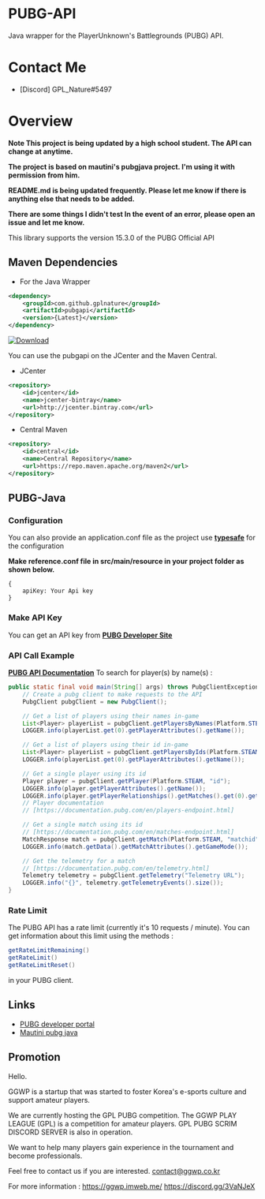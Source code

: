 # PUBG-API
Java wrapper for the PlayerUnknown's Battlegrounds (PUBG) API.

# Contact Me
- [Discord] GPL_Nature#5497

# Overview
**Note This project is being updated by a high school student. The API can change at anytime.**

**The project is based on mautini's pubgjava project. I'm using it with permission from him.**

**README.md is being updated frequently. Please let me know if there is anything else that needs to be added.**

**There are some things I didn't test In the event of an error, please open an issue and let me know.**

This library supports the version 15.3.0 of the PUBG Official API

## Maven Dependencies

- For the Java Wrapper
```xml
<dependency>
    <groupId>com.github.gplnature</groupId>
    <artifactId>pubgapi</artifactId>
    <version>{Latest}</version>
</dependency>
```
[ ![Download](https://api.bintray.com/packages/gplnature/java-wrappers/pubgapi/images/download.svg) ](https://bintray.com/gplnature/java-wrappers/pubgapi/_latestVersion)

You can use the pubgapi on the JCenter and the Maven Central.

- JCenter
```xml
<repository>
    <id>jcenter</id>
    <name>jcenter-bintray</name>
    <url>http://jcenter.bintray.com</url>
</repository>
```
- Central Maven
```xml
<repository>
    <id>central</id>
    <name>Central Repository</name>
    <url>https://repo.maven.apache.org/maven2</url>
</repository>
```

## PUBG-Java

### Configuration
You can also provide an application.conf file as the project use **[typesafe](https://github.com/lightbend/config)** for the configuration

**Make reference.conf file in src/main/resource in your project folder as shown below.**
```
{
    apiKey: Your Api key
}
```
### Make API Key
You can get an API key from **[PUBG Developer Site](https://developer.playbattlegrounds.com/)**


### API Call Example
**[PUBG API Documentation](https://documentation.pubg.com/en/introduction.html)**
To search for player(s) by name(s) :
```java
public static final void main(String[] args) throws PubgClientException {
    // Create a pubg client to make requests to the API
    PubgClient pubgClient = new PubgClient();

    // Get a list of players using their names in-game
    List<Player> playerList = pubgClient.getPlayersByNames(Platform.STEAM, "name", "name2");
    LOGGER.info(playerList.get(0).getPlayerAttributes().getName());

    // Get a list of players using their id in-game
    List<Player> playerList = pubgClient.getPlayersByIds(Platform.STEAM, "id", "id2");
    LOGGER.info(playerList.get(0).getPlayerAttributes().getName());

    // Get a single player using its id
    Player player = pubgClient.getPlayer(Platform.STEAM, "id");
    LOGGER.info(player.getPlayerAttributes().getName());
    LOGGER.info(player.getPlayerRelationships().getMatches().get(0).getId());
    // Player documentation
    // [https://documentation.pubg.com/en/players-endpoint.html]

    // Get a single match using its id
    // [https://documentation.pubg.com/en/matches-endpoint.html]
    MatchResponse match = pubgClient.getMatch(Platform.STEAM, "matchid");
    LOGGER.info(match.getData().getMatchAttributes().getGameMode());

    // Get the telemetry for a match
    // [https://documentation.pubg.com/en/telemetry.html]
    Telemetry telemetry = pubgClient.getTelemetry("Telemetry URL");
    LOGGER.info("{}", telemetry.getTelemetryEvents().size());
}
```

### Rate Limit
The PUBG API has a rate limit (currently it's 10 requests / minute). You can get information about this limit using the methods :
```java
getRateLimitRemaining()
getRateLimit()
getRateLimitReset()
```
in your PUBG client.

## Links
- [PUBG developer portal](https://developer.playbattlegrounds.com/)
- [Mautini pubg java](https://github.com/mautini/pubgjava)

## Promotion
Hello.

GGWP is a startup that was started to foster Korea's e-sports culture and support amateur players.

We are currently hosting the GPL PUBG competition. The GGWP PLAY LEAGUE (GPL) is a competition for amateur players. GPL PUBG SCRIM DISCORD SERVER is also in operation.

We want to help many players gain experience in the tournament and become professionals.  

Feel free to contact us if you are interested.
contact@ggwp.co.kr

For more information :
https://ggwp.imweb.me/
https://discord.gg/3VaNJeX
